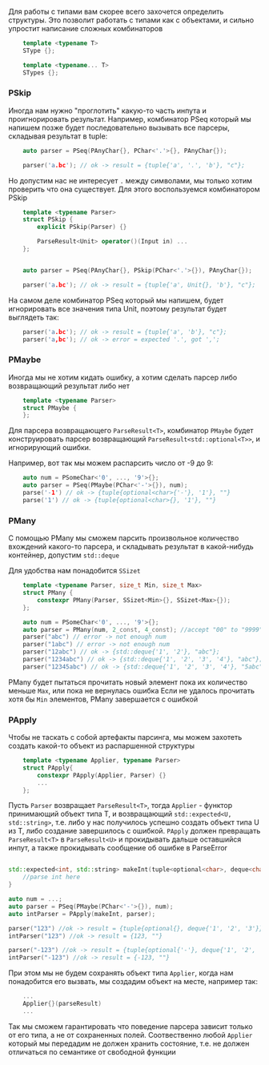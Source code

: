 Для работы с типами вам скорее всего захочется определить структуры. Это позволит работать с типами как с объектами, и сильно упростит написание сложных комбинаторов
```c++
    template <typename T>
    SType {};

    template <typename... T>
    STypes {};
```

### PSkip
Иногда нам нужно "проглотить" какую-то часть инпута и проигнорировать результат.
Например, комбинатор PSeq который мы напишем позже будет последовательно вызывать все парсеры, складывая результат в tuple:
```c++
    auto parser = PSeq(PAnyChar{}, PChar<'.'>{}, PAnyChar{});

    parser('a.bc'); // ok -> result = {tuple{'a', '.', 'b'}, "c"};
```
Но допустим нас не интересует `.` между символами, мы только хотим проверить что она существует. Для этого воспользуемся комбинатором PSkip

```c++
    template <typename Parser>
    struct PSkip {
        explicit PSkip(Parser) {}

        ParseResult<Unit> operator()(Input in) ...
    };


    auto parser = PSeq(PAnyChar{}, PSkip(PChar<'.'>{}), PAnyChar{});

    parser('a.bc'); // ok -> result = {tuple{'a', Unit{}, 'b'}, "c"};
```
На самом деле комбинатор PSeq который мы напишем, будет игнорировать все значения типа Unit, поэтому результат будет выглядеть так:

```c++
    parser('a.bc'); // ok -> result = {tuple{'a', 'b'}, "c"};
    parser('a,bc'); // ok -> error = expected '.', got ',';
```

### PMaybe
Иногда мы не хотим кидать ошибку, а хотим сделать парсер либо возвращающий результат либо нет
```c++
    template <typename Parser>
    struct PMaybe {
    };
```

Для парсера возвращающего `ParseResult<T>`, комбинатор `PMaybe` будет конструировать парсер возвращающий
`ParseResult<std::optional<T>>`, и игнорирующий ошибки.

Например, вот так мы можем распарсить число от -9 до 9:
```c++
    auto num = PSomeChar<'0', ..., '9'>{};
    auto parser = PSeq(PMaybe(PChar<'-'>{}), num);
    parse('-1') // ok -> {tuple{optional<char>{'-'}, '1'}, ""}
    parse('1') // ok -> {tuple{optional<char>{}, '1'}, ""}
```

### PMany
С помощью PMany мы сможем парсить произвольное количество вхождений какого-то парсера, и складывать результат в какой-нибудь контейнер, допустим `std::deque`

Для удобства нам понадобится `SSizet`

```c++
    template <typename Parser, size_t Min, size_t Max>
    struct PMany {
        constexpr PMany(Parser, SSizet<Min>{}, SSizet<Max>{});
    };
```

```c++
    auto num = PSomeChar<'0', ..., '9'>{};
    auto parser = PMany(num, 2_const, 4_const); //accept "00" to "9999"
    parser("abc") // error -> not enough num
    parser("1abc") // error -> not enough num
    parser("12abc") // ok -> {std::deque{'1', '2'}, "abc"};
    parser("1234abc") // ok -> {std::deque{'1', '2', '3', '4'}, "abc"};
    parser("12345abc") // ok -> {std::deque{'1', '2', '3', '4'}, "5abc"};
```
PMany будет пытаться прочитать новый элемент пока их количество меньше `Max`, или пока не вернулась ошибка
Если не удалось прочитать хотя бы `Min` элементов, PMany завершается с ошибкой

### PApply
Чтобы не таскать с собой артефакты парсинга, мы можем захотеть создать какой-то объект из распаршенной структуры
```c++
    template <typename Applier, typename Parser>
    struct PApply{
        constexpr PApply(Applier, Parser) {}
        ...
    };
```
Пусть `Parser` возвращает `ParseResult<T>`, тогда `Applier` - функтор принимающий объект типа T, и возвращающий `std::expected<U, std::string>`, т.е. либо у нас получилось успешно создать объект типа U из T, либо создание завершилось с ошибкой. `PApply` должен превращать `ParseResult<T>` в
`ParseResult<U>` и прокидывать дальше оставшийся инпут, а также прокидывать сообщение об ошибке в ParseError
```c++

std::expected<int, std::string> makeInt(tuple<optional<char>, deque<char>> num) {
    //parse int here
}

auto num = ...;
auto parser = PSeq(PMaybe(PChar<'-'>{}), num);
auto intParser = PApply(makeInt, parser);

parser("123") //ok -> result = {tuple{optional{}, deque{'1', '2', '3'}}, ""}
intParser("123") //ok -> result = {123, ""}

parser("-123") //ok -> result = {tuple{optional{'-'}, deque{'1', '2', '3'}}, ""}
intParser("-123") //ok -> result = {-123, ""}

```


При этом мы не будем сохранять объект типа `Applier`, когда нам понадобится его вызвать, мы создадим объект на месте, например так:
```c++
    ...
    Applier{}(parseResult)
    ...
```
Так мы сможем гарантировать что поведение парсера зависит только от его типа, а не от сохраненных полей. Соотвественно любой `Applier` который мы передадим не должен хранить состояние, т.е. не должен отличаться по семантике от свободной функции
